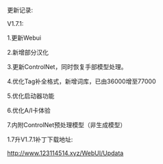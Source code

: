 更新记录:

V1.7.1:

1.更新Webui

2.新增部分汉化

3.更新ControlNet，同时恢复手部模型处理。

4.优化Tag补全格式，新增词库，已由36000增至77000

5.优化启动器功能

6.优化A/I卡体验

7.内附ControlNet预处理模型（非生成模型）

1.7升V1.7.1补丁下载地址:

http://www.123114514.xyz/WebUI/Updata
